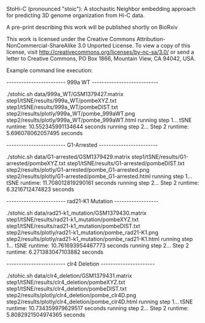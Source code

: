 StoHi-C (pronounced "stoic"): A stochastic Neighbor embedding approach for predicting 3D genome organization from Hi-C data.

A pre-print describing this work will be published shortly on BioRxiv

This work is licensed under the Creative Commons Attribution-NonCommercial-ShareAlike 3.0 Unported License. To view a copy of this license, visit http://creativecommons.org/licenses/by-nc-sa/3.0/ or send a letter to Creative Commons, PO Box 1866, Mountain View, CA 94042, USA.

Example command line execution:

------------------------ 999a WT ---------------------------

./stohic.sh data/999a_WT/GSM1379427.matrix step1/tSNE/results/999a_WT/pombeXYZ.txt step1/tSNE/results/999a_WT/pombeDIST.txt step2/results/plotly/999a_WT/pombe_999aWT.png step2/results/plotly/999a_WT/pombe_999aWT.html
running step 1...
tSNE runtime: 10.552345991134644 seconds
running step 2...
Step 2 runtime: 5.696078062057495 seconds

------------------------ G1-Arrested ------------------------

./stohic.sh data/G1-arrested/GSM1379429.matrix step1/tSNE/results/G1-arrested/pombeXYZ.txt step1/tSNE/results/G1-arrested/pombeDIST.txt step2/results/plotly/G1-arrested/pombe_G1-arrested.png step2/results/plotly/G1-arrested/pombe_G1-arrested.html
running step 1...
tSNE runtime: 11.708012819290161 seconds
running step 2...
Step 2 runtime: 6.3216712474823 seconds

------------------------ rad21-K1 Mutation ------------------

./stohic.sh data/rad21-k1_mutation/GSM1379430.matrix step1/tSNE/results/rad21-k1_mutation/pombeXYZ.txt step1/tSNE/results/rad21-k1_mutation/pombeDIST.txt step2/results/plotly/rad21-k1_mutation/pombe_rad21-K1.png step2/results/plotly/rad21-k1_mutation/pombe_rad21-K1.html
running step 1...
tSNE runtime: 10.761693954467773 seconds
running step 2...
Step 2 runtime: 6.271383047103882 seconds

------------------------ clr4 Deletion ----------------------

./stohic.sh data/clr4_deletion/GSM1379431.matrix step1/tSNE/results/clr4_deletion/pombeXYZ.txt step1/tSNE/results/clr4_deletion/pombeDIST.txt step2/results/plotly/clr4_deletion/pombe_clr4D.png step2/results/plotly/clr4_deletion/pombe_clr4D.html
running step 1...
tSNE runtime: 10.734359979629517 seconds
running step 2...
Step 2 runtime: 5.8082921504974365 seconds